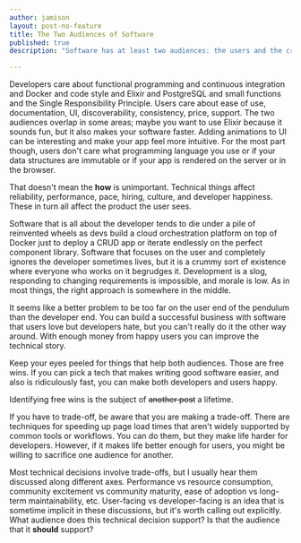 ```yaml
---
author: jamison
layout: post-no-feature
title: The Two Audiences of Software
published: true
description: "Software has at least two audiences: the users and the creators."

---
```


Developers care about functional programming and continuous integration and Docker and code style and Elixir and PostgreSQL and small functions and the Single Responsibility Principle. Users care about ease of use, documentation, UI, discoverability, consistency, price, support. The two audiences overlap in some areas; maybe  you want to use Elixir because it sounds fun, but it also makes your software faster. Adding animations to UI can be interesting and make your app feel more intuitive. For the most part though, users don't care what programming language you use or if your data structures are immutable or if your app is rendered on the server or in the browser.

That doesn't mean the **how** is unimportant. Technical things affect reliability, performance, pace, hiring, culture, and developer happiness. These in turn all affect the product the user sees.

Software that is all about the developer tends to die under a pile of reinvented wheels as devs build a cloud orchestration platform on top of Docker just to deploy a CRUD app or iterate endlessly on the perfect component library. Software that focuses on the user and completely ignores the developer sometimes lives, but it is a crummy sort of existence where everyone who works on it begrudges it. Development is a slog, responding to changing requirements is impossible, and morale is low. As in most things, the right approach is somewhere in the middle.

It seems like a better problem to be too far on the user end of the pendulum than the developer end. You can build a successful business with software that users love but developers hate, but you can't really do it the other way around. With enough money from happy users you can improve the technical story.

Keep your eyes peeled for things that help both audiences. Those are free wins. If you can pick a tech that makes writing good software easier, and also is ridiculously fast, you can make both developers and users happy. <aside>Identifying free wins is the subject of <del>another post</del> a lifetime.</aside>

If you have to trade-off, be aware that you are making a trade-off. There are techniques for speeding up page load times that aren't widely supported by common tools or workflows. You can do them, but they make life harder for developers. However, if it makes life better enough for users, you might be willing to sacrifice one audience for another.

Most technical decisions involve trade-offs, but I usually hear them discussed along different axes. Performance vs resource consumption, community excitement vs community maturity, ease of adoption vs long-term maintainability, etc. User-facing vs developer-facing is an idea that is sometime implicit in these discussions, but it's worth calling out explicitly. What audience does this technical decision support? Is that the audience that it **should** support?
